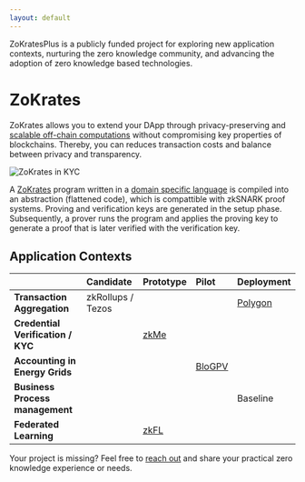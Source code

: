 ```yaml
---
layout: default
---
```


ZoKratesPlus is a publicly funded project for exploring new application contexts, nurturing the zero knowledge community, and advancing the adoption of zero knowledge based technologies.

# ZoKrates
ZoKrates allows you to extend your DApp through privacy-preserving and [scalable off-chain computations](https://www.ise.tu-berlin.de/fileadmin/fg308/publications/2018/2018_eberhardt_ZoKrates.pdf) without compromising key properties of blockchains. Thereby, you can reduces transaction costs and balance between privacy and transparency. 

![ZoKrates in KYC](https://raw.githubusercontent.com/ZoKratesPlus/zokratesplus.github.io/customize_template/zokrates.png)

A [ZoKrates](https://github.com/Zokrates/ZoKrates) program written in a [domain specific language](https://zokrates.github.io/language/variables.html) is compiled into an abstraction (flattened code), which is compattible with zkSNARK proof systems. Proving and verification keys are generated in the setup phase. Subsequently, a prover runs the program and applies the proving key to generate a proof that is later verified with the verification key.


## Application Contexts

|                                      | Candidate         | Prototype | Pilot  | Deployment |
|:-------------------------------------|:------------------|:----------|:-------|:-----------|
| **Transaction Aggregation**          | zkRollups / Tezos |           |        | [Polygon](https://zokratesplus.github.io/transaction_aggregation.html)    |
| **Credential Verification / KYC**    |                   | [zkMe](https://zokratesplus.github.io/anonymous_credentials.html)      |        |            |
| **Accounting in Energy Grids**       |                   |           | [BloGPV](https://zokratesplus.github.io/accounting_energy_grids.html) |            |
| **Business Process management**      |                   |           |        | Baseline   |
| **Federated Learning**               |                   | [zkFL](https://zokratesplus.github.io/federated_learning.html)         |        |            |


Your project is missing? Feel free to [reach out](./contact.html) and share your practical zero knowledge experience or needs.
